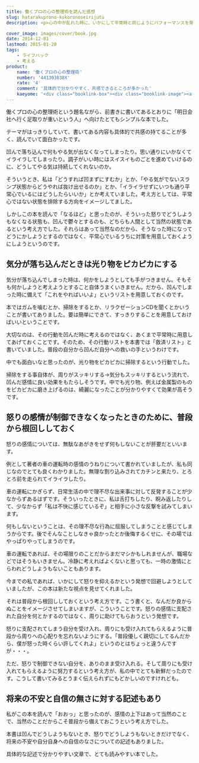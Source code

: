 ```yaml
---
title: 働くプロの心の整理術を読んだ感想
slug: hatarakuprono-kokoronoseirijutu
description: <p>心の中が乱れた時に、いかにして平常時と同じようにパフォーマンスを発揮するかという本です。凹んだり、イライラしたり、そういった心のざわつきを当然のことと受け入れ、普段から備えておく。分かりやすい具体例で分かりやすく面白い本でした。</p>

cover_image: images/cover/book.jpg
date: 2014-12-01
lastmod: 2015-01-20
tags: 
    - ライフハック
    - 考える
product:
    name: '働くプロの心の整理術'
    number: '441303838X'
    rate: '4'
    comment: '具体的で分かりやすく、共感できるところが多かった'
    kaeyome: '<div class="booklink-box"><div class="booklink-image"><a href="http://www.amazon.co.jp/exec/obidos/asin/441303838X/illusionspace-22/" rel="nofollow" target="_blank"><img src="http://ecx.images-amazon.com/images/I/51JGyBl7y9L._SL160_.jpg" style="border: none;" /></a></div><div class="booklink-info"><div class="booklink-name"><a href="http://www.amazon.co.jp/exec/obidos/asin/441303838X/illusionspace-22/" rel="nofollow" target="_blank">働くプロの心の整理術</a><div class="booklink-powered-date">posted with <a href="http://yomereba.com" rel="nofollow" target="_blank">ヨメレバ</a></div></div><div class="booklink-detail">長野 慶太 青春出版社 2012-04-25    </div><div class="booklink-link2"><div class="shoplinkamazon"><a href="http://www.amazon.co.jp/exec/obidos/asin/441303838X/illusionspace-22/" rel="nofollow" target="_blank" title="アマゾン" >Amazon</a></div><div class="shoplinkkindle"><a href="http://www.amazon.co.jp/gp/search?keywords=%93%AD%82%AD%83v%83%8D%82%CC%90S%82%CC%90%AE%97%9D%8Fp&__mk_ja_JP=%83J%83%5E%83J%83i&url=node%3D2275256051&tag=illusionspace-22" rel="nofollow" target="_blank" >Kindle</a></div><div class="shoplinkrakuten"><a href="http://hb.afl.rakuten.co.jp/hgc/11acbc01.369b1bf6.11acbc02.cabf9fe9/?pc=http%3A%2F%2Fbooks.rakuten.co.jp%2Frb%2F11671595%2F%3Fscid%3Daf_ich_link_urltxt%26m%3Dhttp%3A%2F%2Fm.rakuten.co.jp%2Fev%2Fbook%2F" rel="nofollow" target="_blank" title="楽天ブックス" >楽天ブックス</a></div>                  	  	  	  	</div></div><div class="booklink-footer"></div></div>'
---
```


<p>働くプロの心の整理術という題名ながら、前書きに書いてあるとおりに「明日会社へ行く足取りが重いという人」へ向けたとてもシンプルな本でした。</p>
<p>テーマがはっきりしていて、書いてある内容も具体的で共感の持てることが多く、読んでいて面白かったです。</p>
<p>凹んで落ち込んで何もやる気が出なくなってしまったり。思い通りにいかなくてイライラしてしまったり。調子がいい時にはスイスイものごとを進めていけるのに、どうしてやる気は持続してくれないのか。</p>
<p>そういうとき、私は「どうすれば凹まずにすむか」とか、「やる気がでないスランプ状態からどうやれば抜け出せるのか」とか、「イライラせずにいつも通り平常心でいるにはどうしたらいいか」とか考えていました。考え方としては、平常心ではない状態を排除する方向をイメージしてました。</p>
<p>しかしこの本を読んで「なるほど」と思ったのが、そういった怒りでどうしようもなくなる状態も、凹んで鬱々とするのも、どちらも人間として当然の状態であるという考え方でした。それらはあって当然なのだから、そうなった時になってどうにかしようとするのではなく、平常心でいるうちに対策を用意しておくようにしようというのです。</p>
<h2>気分が落ち込んだときは光り物をピカピカにする</h2>
<p>気分が落ち込んでしまった時は、何かをしようとしても手がつきません。そもそも何かしようと考えようとすること自体うまくいきません。だから、凹んでしまった時に備えて「これをやればいいよ」というリストを用意しておくのです。</p>
<p>本ではガムを噛むとか、掃除をするとか、リラクゼーションCDを聞くとかいうことが書いてありました。要は簡単にできて、すっきりすることを用意しておけばいいということです。</p>
<p>大切なのは、その行動を凹んだ時に考えるのではなく、あくまで平常時に用意してあげておくことです。そのため、その行動リストを本書では「救済リスト」と書いていました。普段の自分から凹んだ自分への救いの手というわけです。</p>
<p>中でも面白いなと思ったのが、光り物をピカピカに掃除するという行動でした。</p>
<p>掃除をする事自体が、周りがスッキリする→気分もスッキリするという流れで、凹んだ感情に良い効果をもたらしそうです。中でも光り物、例えば金属製のものをピカピカに磨き上げるのは、綺麗になったことが分かりやすくて効果が高そうです。</p>
<h2>怒りの感情が制御できなくなったときのために、普段から根回ししておく</h2>
<p>怒りの感情については、無駄なあがきをせず何もしないことが肝要だといいます。</p>
<p>例として著者の車の運転時の感情のうねりについて書かれていましたが、私も同じなのでとても良くわかりました。無理な割り込みされてカチンと来たり、とろとろ前を走られてイライラしたり。</p>
<p>車の運転にかぎらず、日常生活の中で理不尽な出来事に対して反発することが少なからずあるはずです。そういったときに、私は舌打ちしたり、睨み返したりして、少なからず「私は不快に感じているぞ」と相手に小さな反撃を試みてしまいます。</p>
<p>何もしないということは、その理不尽な行為に屈服してしまうことと感じてしまうからです。後でそんなことしなきゃ良かったとか後悔するくせに、その場ではやっぱりやってしまうのです。</p>
<p>車の運転であれば、その場限りのことだからまだマシかもしれませんが、職場などではそうもいきません。冷静に考えればよくないと思っても、一時の激情にとらわれどうしようもないこともあります。</p>
<p>今までの私であれば、いかにして怒りを抑えるかという発想で回避しようとしていましたが、この本は新たな視点を見せてくれました。</p>
<p>それは普段から根回ししておくという考え方です。こう書くと、なんだか良からぬことをイメージさせてしまいますが、こういうことです。怒りの感情に支配された自分を何とかするのではなく、周りに助けてもらおうという発想です。</p>
<p>怒りに支配されてしまう自分を受け入れ、周りにも受け入れてもらえるように普段から周りへの心配りを忘れないようにする。「普段優しく親切にしてるんだから、僕が怒った時くらい許してくれよ」というのとはちょっと違うんですが・・・。</p>
<p>ただ、怒りで制御できない自分を、ありのまま受け入れる。そして周りにも受け入れてもらえるように努力するという考え方が、私の中でとても新鮮だったのです。こうして書いてみるとうまく伝えられずにもどかしいのですけれども。</p>
<h2>将来の不安と自信の無さに対する記述もあり</h2>
<p>私がこの本を読んで「おおっ」と思ったのが、感情の上下はあって当然のことで、当然のことだからこそ普段から備えておこうという考え方でした。</p>
<p>本書は凹んでどうしようもないとき、怒りでどうしようもないときだけでなく、将来の不安や自分自身への自信のなさについての記述もありました。</p>
<p>具体的な記述で分かりやすい文章で、とても読みやすい本でした。</p>

  